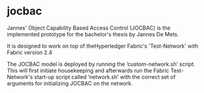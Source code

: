 # jocbac
Jannes' Object Capability Based Access Control (JOCBAC) 
is the implemented prototype for the bachelor's thesis by Jannes De Mets.

It is designed to work on top of theHyperledger Fabric's 'Test-Network' with Fabric version 2.4

The JOCBAC model is deployed by running the ‘custom-network.sh’ script. This will first 
initiate housekeeping and afterwards run the Fabric Test-Network's start-up script called ‘network.sh’
with the correct set of arguments for initializing JOCBAC on the network.
